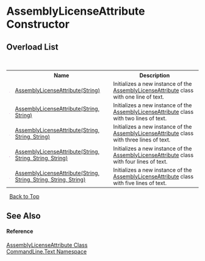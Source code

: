 # AssemblyLicenseAttribute Constructor 
 


## Overload List
&nbsp;<table><tr><th></th><th>Name</th><th>Description</th></tr><tr><td>![Public method](media/pubmethod.gif "Public method")</td><td><a href="M_CommandLine_Text_AssemblyLicenseAttribute__ctor">AssemblyLicenseAttribute(String)</a></td><td>
Initializes a new instance of the <a href="T_CommandLine_Text_AssemblyLicenseAttribute">AssemblyLicenseAttribute</a> class with one line of text.</td></tr><tr><td>![Public method](media/pubmethod.gif "Public method")</td><td><a href="M_CommandLine_Text_AssemblyLicenseAttribute__ctor_1">AssemblyLicenseAttribute(String, String)</a></td><td>
Initializes a new instance of the <a href="T_CommandLine_Text_AssemblyLicenseAttribute">AssemblyLicenseAttribute</a> class with two lines of text.</td></tr><tr><td>![Public method](media/pubmethod.gif "Public method")</td><td><a href="M_CommandLine_Text_AssemblyLicenseAttribute__ctor_2">AssemblyLicenseAttribute(String, String, String)</a></td><td>
Initializes a new instance of the <a href="T_CommandLine_Text_AssemblyLicenseAttribute">AssemblyLicenseAttribute</a> class with three lines of text.</td></tr><tr><td>![Public method](media/pubmethod.gif "Public method")</td><td><a href="M_CommandLine_Text_AssemblyLicenseAttribute__ctor_3">AssemblyLicenseAttribute(String, String, String, String)</a></td><td>
Initializes a new instance of the <a href="T_CommandLine_Text_AssemblyLicenseAttribute">AssemblyLicenseAttribute</a> class with four lines of text.</td></tr><tr><td>![Public method](media/pubmethod.gif "Public method")</td><td><a href="M_CommandLine_Text_AssemblyLicenseAttribute__ctor_4">AssemblyLicenseAttribute(String, String, String, String, String)</a></td><td>
Initializes a new instance of the <a href="T_CommandLine_Text_AssemblyLicenseAttribute">AssemblyLicenseAttribute</a> class with five lines of text.</td></tr></table>&nbsp;
<a href="#assemblylicenseattribute-constructor">Back to Top</a>

## See Also


#### Reference
<a href="T_CommandLine_Text_AssemblyLicenseAttribute">AssemblyLicenseAttribute Class</a><br /><a href="N_CommandLine_Text">CommandLine.Text Namespace</a><br />